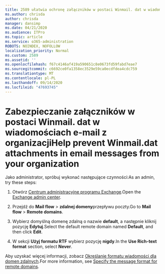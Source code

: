```yaml
---
title: 2589 ułatwia ochronę załączników w postaci Winmail. dat w wiadomościach e-mail w organizacji
ms.author: chrisda
author: chrisda
manager: dansimp
ms.date: 04/21/2020
ms.audience: ITPro
ms.topic: article
ms.service: o365-administration
ROBOTS: NOINDEX, NOFOLLOW
localization_priority: Normal
ms.custom: 2589
ms.assetid: ''
ms.openlocfilehash: f67c4146af419a590651c8e0673fd59fabd7eae7
ms.sourcegitcommit: c6692ce0fa1358ec3529e59ca0ecdfdea4cdc759
ms.translationtype: MT
ms.contentlocale: pl-PL
ms.lasthandoff: 09/14/2020
ms.locfileid: "47693745"
---
```

# <a name="help-prevent-winmaildat-attachments-in-email-messages-from-your-organization"></a><span data-ttu-id="67913-102">Zabezpieczanie załączników w postaci Winmail. dat w wiadomościach e-mail z organizacji</span><span class="sxs-lookup"><span data-stu-id="67913-102">Help prevent Winmail.dat attachments in email messages from your organization</span></span>

<span data-ttu-id="67913-103">Jako administrator, spróbuj wykonać następujące czynności:</span><span class="sxs-lookup"><span data-stu-id="67913-103">As an admin, try these steps:</span></span>

1. <span data-ttu-id="67913-104">Otwórz [Centrum administracyjne programu Exchange](https://outlook.office365.com/ecp/).</span><span class="sxs-lookup"><span data-stu-id="67913-104">Open the [Exchange admin center](https://outlook.office365.com/ecp/).</span></span>

2. <span data-ttu-id="67913-105">Przejdź do **Mail flow**  >  **zdalnej domeny**przepływu poczty.</span><span class="sxs-lookup"><span data-stu-id="67913-105">Go to **Mail flow** > **Remote domains**.</span></span>

3. <span data-ttu-id="67913-106">Wybierz domyślną domenę zdalną o nazwie **default**, a następnie kliknij pozycję **Edytuj**.</span><span class="sxs-lookup"><span data-stu-id="67913-106">Select the default remote domain named **Default**, and then click **Edit**.</span></span>

4. <span data-ttu-id="67913-107">W sekcji **Użyj formatu RTF** wybierz pozycję **nigdy**.</span><span class="sxs-lookup"><span data-stu-id="67913-107">In the **Use Rich-text format** section, select **Never**.</span></span>

<span data-ttu-id="67913-108">Aby uzyskać więcej informacji, zobacz [Określanie formatu wiadomości dla domen zdalnych](https://docs.microsoft.com/Exchange/mail-flow-best-practices/remote-domains/remote-domains#specifying-message-format).</span><span class="sxs-lookup"><span data-stu-id="67913-108">For more information, see [Specify the message format for remote domains](https://docs.microsoft.com/Exchange/mail-flow-best-practices/remote-domains/remote-domains#specifying-message-format).</span></span>
